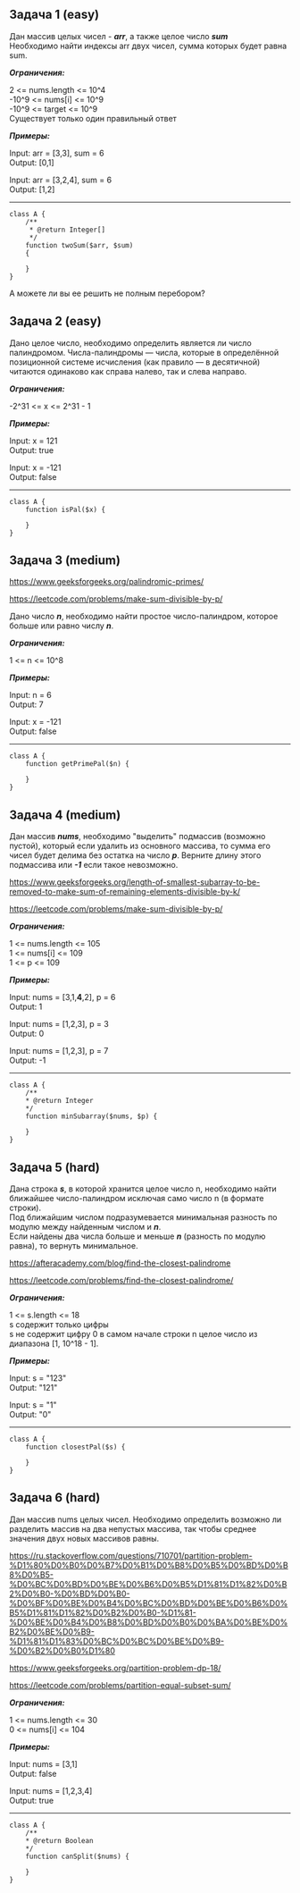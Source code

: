 ## Задача 1 (easy)

Дан массив целых чисел - ***arr***, а также целое число ***sum***   
Необходимо найти индексы arr двух чисел, сумма которых будет равна sum.

***Ограничения:***

2 <= nums.length <= 10^4  
-10^9 <= nums[i] <= 10^9  
-10^9 <= target <= 10^9   
Существует только один правильный ответ

***Примеры:***

Input: arr = [3,3], sum = 6  
Output: [0,1] 

Input: arr = [3,2,4], sum = 6  
Output: [1,2]

***

```injectablephp
class A { 
    /** 
     * @return Integer[] 
     */ 
    function twoSum($arr, $sum) 
    { 
    
    } 
}
```

А можете ли вы ее решить не полным перебором?



## Задача 2 (easy)

Дано целое число, необходимо определить является ли число палиндромом.
Числа-палиндромы — числа, которые в определённой позиционной системе исчисления (как правило — в десятичной) читаются одинаково как справа налево, так и слева направо.

***Ограничения:***

-2^31 <= x <= 2^31 - 1

***Примеры:***

Input: x = 121  
Output: true

Input: x = -121  
Output: false

***

```injectablephp
class A { 
    function isPal($x) { 
    
    } 
}
```


## Задача 3 (medium)

https://www.geeksforgeeks.org/palindromic-primes/

https://leetcode.com/problems/make-sum-divisible-by-p/

Дано число ***n***, необходимо найти простое число-палиндром, которое больше или равно числу ***n***.

***Ограничения:***

1 <= n <= 10^8

***Примеры:***

Input: n = 6  
Output: 7

Input: x = -121  
Output: false

***

```injectablephp
class A { 
    function getPrimePal($n) {
    
    }
}
```


## Задача 4 (medium)

Дан массив ***nums***, необходимо "выделить" подмассив (возможно пустой), который если удалить из основного массива, то сумма его чисел будет делима без остатка на число ***p***. Верните длину этого подмассива или **_-1_** если такое невозможно.

https://www.geeksforgeeks.org/length-of-smallest-subarray-to-be-removed-to-make-sum-of-remaining-elements-divisible-by-k/

https://leetcode.com/problems/make-sum-divisible-by-p/

***Ограничения:***

1 <= nums.length <= 105  
1 <= nums[i] <= 109  
1 <= p <= 109

***Примеры:***

Input: nums = [3,1,**4**,2], p = 6  
Output: 1

Input: nums = [1,2,3], p = 3  
Output: 0

Input: nums = [1,2,3], p = 7  
Output: -1

***

```injectablephp
class A { 
    /** 
    * @return Integer 
    */ 
    function minSubarray($nums, $p) { 
    
    }
}
```



## Задача 5 (hard)

Дана строка **_s_**, в которой хранится целое число n, необходимо найти ближайшее число-палиндром исключая само число n (в формате строки).  
Под ближайшим числом подразумевается минимальная разность по модулю между найденным числом и **_n_**.  
Если найдены два числа больше и меньше **_n_** (разность по модулю равна), то вернуть минимальное.

https://afteracademy.com/blog/find-the-closest-palindrome

https://leetcode.com/problems/find-the-closest-palindrome/

***Ограничения:***

1 <= s.length <= 18  
s содержит только цифры  
s не содержит цифру 0 в самом начале строки
n целое число из диапазона [1, 10^18 - 1].

***Примеры:***

Input: s = "123"    
Output: "121"  

Input: s = "1"   
Output: "0"

***

```injectablephp
class A { 
    function closestPal($s) {
    
    }
}
```


## Задача 6 (hard)

Дан массив nums целых чисел. Необходимо определить возможно ли разделить массив на два непустых массива, так чтобы среднее значения двух новых массивов равны.

https://ru.stackoverflow.com/questions/710701/partition-problem-%D1%80%D0%B0%D0%B7%D0%B1%D0%B8%D0%B5%D0%BD%D0%B8%D0%B5-%D0%BC%D0%BD%D0%BE%D0%B6%D0%B5%D1%81%D1%82%D0%B2%D0%B0-%D0%BD%D0%B0-%D0%BF%D0%BE%D0%B4%D0%BC%D0%BD%D0%BE%D0%B6%D0%B5%D1%81%D1%82%D0%B2%D0%B0-%D1%81-%D0%BE%D0%B4%D0%B8%D0%BD%D0%B0%D0%BA%D0%BE%D0%B2%D0%BE%D0%B9-%D1%81%D1%83%D0%BC%D0%BC%D0%BE%D0%B9-%D0%B2%D0%B0%D1%80

https://www.geeksforgeeks.org/partition-problem-dp-18/

https://leetcode.com/problems/partition-equal-subset-sum/

***Ограничения:***

1 <= nums.length <= 30  
0 <= nums[i] <= 104

***Примеры:***

Input: nums = [3,1]   
Output: false

Input: nums = [1,2,3,4]   
Output: true

***

```injectablephp
class A { 
    /** 
    * @return Boolean 
    */ 
    function canSplit($nums) { 
    
    }
}
```
